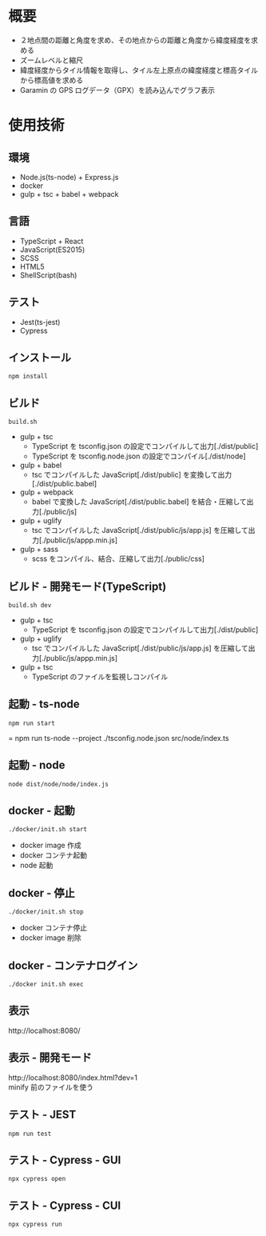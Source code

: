 # 概要
- ２地点間の距離と角度を求め、その地点からの距離と角度から緯度経度を求める
- ズームレベルと縮尺
- 緯度経度からタイル情報を取得し、タイル左上原点の緯度経度と標高タイルから標高値を求める
- Garamin の GPS ログデータ（GPX）を読み込んでグラフ表示

# 使用技術
## 環境
- Node.js(ts-node) + Express.js
- docker
- gulp + tsc + babel + webpack
## 言語
- TypeScript + React
- JavaScript(ES2015)
- SCSS
- HTML5
- ShellScript(bash)
## テスト
- Jest(ts-jest)
- Cypress

## 

## インストール
```
npm install
```

## ビルド
```
build.sh
```
- gulp + tsc
	- TypeScript を tsconfig.json の設定でコンパイルして出力[./dist/public]
	- TypeScript を tsconfig.node.json の設定でコンパイル[./dist/node]
- gulp + babel
	- tsc でコンパイルした JavaScript[./dist/public] を変換して出力[./dist/public.babel]
- gulp + webpack
	- babel で変換した JavaScript[./dist/public.babel] を結合・圧縮して出力[./public/js]
- gulp + uglify
	- tsc でコンパイルした JavaScript[./dist/public/js/app.js] を圧縮して出力[./public/js/appp.min.js]
- gulp + sass
	- scss をコンパイル、結合、圧縮して出力[./public/css]

## ビルド - 開発モード(TypeScript)
```
build.sh dev
```
- gulp + tsc
	- TypeScript を tsconfig.json の設定でコンパイルして出力[./dist/public]
- gulp + uglify
	- tsc でコンパイルした JavaScript[./dist/public/js/app.js] を圧縮して出力[./public/js/appp.min.js]
- gulp + tsc
	- TypeScript のファイルを監視しコンパイル

## 起動 - ts-node
```
npm run start
```
= npm run ts-node --project ./tsconfig.node.json src/node/index.ts

## 起動 - node
```
node dist/node/node/index.js
```

## docker - 起動
```
./docker/init.sh start
```
- docker image 作成
- docker コンテナ起動
- node 起動

## docker - 停止
```
./docker/init.sh stop
```
- docker コンテナ停止
- docker image 削除

## docker - コンテナログイン
```
./docker init.sh exec
```

## 表示
http://localhost:8080/  

## 表示 - 開発モード
http://localhost:8080/index.html?dev=1  
minify 前のファイルを使う  

## テスト - JEST
```
npm run test
```

## テスト - Cypress - GUI
```
npx cypress open
```

## テスト - Cypress - CUI
```
npx cypress run
```
